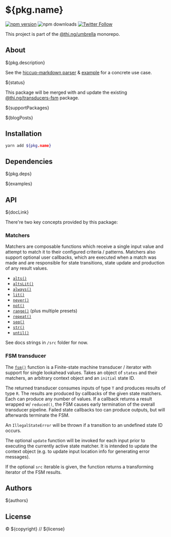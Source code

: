 # ${pkg.name}

[![npm version](https://img.shields.io/npm/v/${pkg.name}.svg)](https://www.npmjs.com/package/${pkg.name})
![npm downloads](https://img.shields.io/npm/dm/${pkg.name}.svg)
[![Twitter Follow](https://img.shields.io/twitter/follow/thing_umbrella.svg?style=flat-square&label=twitter)](https://twitter.com/thing_umbrella)

This project is part of the
[@thi.ng/umbrella](https://github.com/thi-ng/umbrella/) monorepo.

<!-- TOC -->

## About

${pkg.description}

See the [hiccup-markdown
parser](https://github.com/thi-ng/umbrella/tree/master/packages/hiccup-markdown/src/parser.ts)
& [example](https://demo.thi.ng/umbrella/markdown/) for a concrete use
case.

${status}

This package will be merged with and update the existing
[@thi.ng/transducers-fsm](https://github.com/thi-ng/umbrella/tree/master/packages/transducers-fsm)
package.

${supportPackages}

${blogPosts}

## Installation

```bash
yarn add ${pkg.name}
```

## Dependencies

${pkg.deps}

${examples}

## API

${docLink}

There're two key concepts provided by this package:

### Matchers

Matchers are composable functions which receive a single input value and
attempt to match it to their configured criteria / patterns. Matchers
also support optional user callbacks, which are executed when a match
was made and are responsible for state transitions, state update and
production of any result values.

- [`alts()`](https://github.com/thi-ng/umbrella/tree/master/packages/fsm/src/alts.ts)
- [`altsLit()`](https://github.com/thi-ng/umbrella/tree/master/packages/fsm/src/alts-lit.ts)
- [`always()`](https://github.com/thi-ng/umbrella/tree/master/packages/fsm/src/always.ts)
- [`lit()`](https://github.com/thi-ng/umbrella/tree/master/packages/fsm/src/lit.ts)
- [`never()`](https://github.com/thi-ng/umbrella/tree/master/packages/fsm/src/never.ts)
- [`not()`](https://github.com/thi-ng/umbrella/tree/master/packages/fsm/src/not.ts)
- [`range()`](https://github.com/thi-ng/umbrella/tree/master/packages/fsm/src/range.ts) (plus multiple presets)
- [`repeat()`](https://github.com/thi-ng/umbrella/tree/master/packages/fsm/src/repeat.ts)
- [`seq()`](https://github.com/thi-ng/umbrella/tree/master/packages/fsm/src/seq.ts)
- [`str()`](https://github.com/thi-ng/umbrella/tree/master/packages/fsm/src/str.ts)
- [`until()`](https://github.com/thi-ng/umbrella/tree/master/packages/fsm/src/until.ts)

See docs strings in `/src` folder for now.

### FSM transducer

The
[`fsm()`](https://github.com/thi-ng/umbrella/tree/master/packages/fsm/src/fsm.ts)
function is a Finite-state machine transducer / iterator with support
for single lookahead values. Takes an object of `states` and their
matchers, an arbitrary context object and an `initial` state ID.

The returned transducer consumes inputs of type `T` and produces results
of type `R`. The results are produced by callbacks of the given state
matchers. Each can produce any number of values. If a callback returns a
result wrapped w/ `reduced()`, the FSM causes early termination of the
overall transducer pipeline. Failed state callbacks too can produce
outputs, but will afterwards terminate the FSM.

An `IllegalStateError` will be thrown if a transition to an undefined
state ID occurs.

The optional `update` function will be invoked for each input prior to
executing the currently active state matcher. It is intended to update
the context object (e.g. to update input location info for generating
error messages).

If the optional `src` iterable is given, the function returns a
transforming iterator of the FSM results.

## Authors

${authors}

## License

&copy; ${copyright} // ${license}
